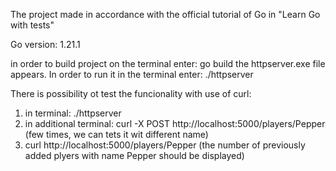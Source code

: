 The project made in  accordance with the official tutorial of Go in "Learn Go with tests"


Go version: 1.21.1


in order to build project on the terminal enter: go build
the httpserver.exe file appears. In order to run it in the terminal enter: ./httpserver

There is possibility ot test the funcionality with use of curl:
1. in terminal: ./httpserver
2. in additional terminal: curl -X POST http://localhost:5000/players/Pepper (few times, we can tets it wit different name)
3. curl http://localhost:5000/players/Pepper (the number of previously added plyers with name Pepper should be displayed)
